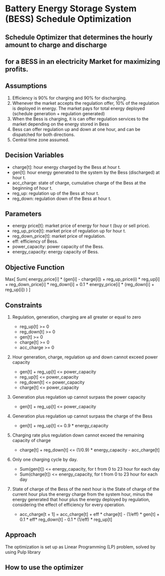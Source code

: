 # Battery Energy Storage System (BESS) Schedule Optimization

## Schedule Optimizer that determines the hourly amount to charge and discharge
## for a BESS in an electricity Market for maximizing profits.


## Assumptions

1. Efficiency is 90% for charging and 90% for discharging.
2. Whenever the market accepts the regulation offer, 10% of the regulation is deployed in energy. 
The market pays for total energy deployed (schedule generation + regulation generated)
3. When the Bess is charging, it is can offer regulation services to the market depending on 
the energy stored in Bess
4. Bess can offer regulation up and down at one hour, and can be dispatched for both directions.
5. Central time zone assumed.


## Decision Variables

- charge[t]: hour energy charged by the Bess at hour t.
- gen[t]: hour energy generated to the system by the Bess (discharged) at hour t.
- acc_charge: state of charge, cumulative charge of the Bess at the beginning of hour t.
- reg_up: regulation up of the Bess at hour t.
- reg_down: regulation down of the Bess at hour t.


## Parameters

- energy price[t]: market price of energy for hour t (buy or sell price).
- reg_up_price[t]: market price of regulation up for hour t.
- reg_down_price[t]: market price of regulation.
- eff: efficiency of Bess.
- power_capacity: power capacity of the Bess.
- energy_capacity: energy capacity of Bess.


## Objective Function

Max[ Sum( energy_price[i] * (gen[i] - charge[i]) + reg_up_price(i) * reg_up[i] + reg_down_price[i] * reg_down[i] +
0.1 * energy_price[i] * (reg_down[i] + reg_up[i]) ) ]


## Constraints

1. Regulation, generation, charging are all greater or equal to zero
    - reg_up[t] >= 0
    - reg_down[t] >= 0
    - gen[t] >= 0
    - charge[t] >= 0
    - acc_charge >= 0

2. Hour generation, charge, regulation up and down cannot exceed power capacity
    - gen[t] + reg_up[t] <= power_capacity	
    - reg_up[t] <= power_capacity	
    - reg_down[t] <= power_capacity	
    - charge[t] <= power_capacity	

3. Generation plus regulation up cannot surpass the power capacity
    - gen[t] + reg_up[t] <= power_capacity	
	
4. Generation plus regulation up cannot surpass the charge of the Bess
    - gen[t] + reg_up[t] <= 0.9 * energy_capacity

5. Charging rate plus regulation down cannot exceed the remaining capacity of charge
    - charge[t] + reg_down[t] <= (1/0.9) * energy_capacity - acc_charge[t] 

6. Only one charging cycle by day.
    - Sum(gen[t]) <= energy_capacity, for t from 0 to 23 hour for each day
    - Sum(charge[t]) <= energy_capacity, for t from 0 to 23 hour for each day

7. State of charge of the Bess of the next hour is the State of charge of the current hour plus the energy charge from the system hour, minus the energy generated that hour plus the energy deployed by regulation, considering the effect of efficiency for every operation.
    - acc_charge[t + 1] = acc_charge[t] + eff * charge[t] - (1/eff) * gen[t] + 0.1 * eff* reg_down[t] - 0.1 * (1/eff) * reg_up[t]  


## Approach
The optimization is set up as Linear Programming (LP) problem, solved by using Pulp library


## How to use the optimizer
